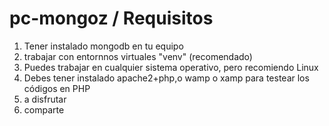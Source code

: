 # pc-mongoz / Requisitos
1. Tener instalado mongodb en tu equipo
2. trabajar con entornnos virtuales "venv" (recomendado)
3. Puedes trabajar en cualquier sistema operativo, pero recomiendo Linux
4. Debes tener instalado apache2+php,o wamp o xamp para testear los códigos en PHP
5. a disfrutar
6. comparte 
